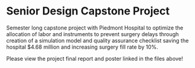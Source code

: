 # Senior Design Capstone Project

Semester long capstone project with Piedmont Hospital to optimize the allocation of labor and instruments to prevent surgery delays through creation of a simulation model and quality assurance checklist saving the hospital $4.68 million and increasing surgery fill rate by 10%.

Please view the project final report and poster linked in the files above!
